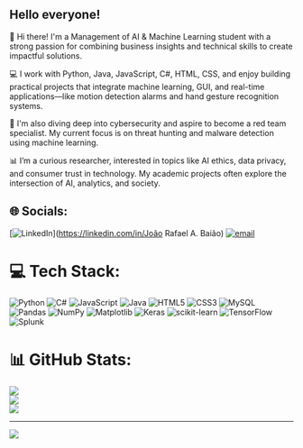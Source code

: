 ## Hello everyone!

👋 Hi there! I'm a Management of AI & Machine Learning student with a strong passion for combining business insights and technical skills to create impactful solutions.  

💻 I work with Python, Java, JavaScript, C#, HTML, CSS, and enjoy building practical projects that integrate machine learning, GUI, and real-time applications—like motion detection alarms and hand gesture recognition systems.  

🔐 I'm also diving deep into cybersecurity and aspire to become a red team specialist. My current focus is on threat hunting and malware detection using machine learning.  

📊 I’m a curious researcher, interested in topics like AI ethics, data privacy, and consumer trust in technology. My academic projects often explore the intersection of AI, analytics, and society.  


## 🌐 Socials:
[![LinkedIn](https://img.shields.io/badge/LinkedIn-%230077B5.svg?logo=linkedin&logoColor=white)](https://linkedin.com/in/João Rafael A. Baião) [![email](https://img.shields.io/badge/Email-D14836?logo=gmail&logoColor=white)](mailto:joaorafaelavancinibaiao4@gmail.com) 

# 💻 Tech Stack:
![Python](https://img.shields.io/badge/python-3670A0?style=for-the-badge&logo=python&logoColor=ffdd54) ![C#](https://img.shields.io/badge/c%23-%23239120.svg?style=for-the-badge&logo=csharp&logoColor=white) ![JavaScript](https://img.shields.io/badge/javascript-%23323330.svg?style=for-the-badge&logo=javascript&logoColor=%23F7DF1E) ![Java](https://img.shields.io/badge/java-%23ED8B00.svg?style=for-the-badge&logo=openjdk&logoColor=white) ![HTML5](https://img.shields.io/badge/html5-%23E34F26.svg?style=for-the-badge&logo=html5&logoColor=white) ![CSS3](https://img.shields.io/badge/css3-%231572B6.svg?style=for-the-badge&logo=css3&logoColor=white) ![MySQL](https://img.shields.io/badge/mysql-4479A1.svg?style=for-the-badge&logo=mysql&logoColor=white) ![Pandas](https://img.shields.io/badge/pandas-%23150458.svg?style=for-the-badge&logo=pandas&logoColor=white) ![NumPy](https://img.shields.io/badge/numpy-%23013243.svg?style=for-the-badge&logo=numpy&logoColor=white) ![Matplotlib](https://img.shields.io/badge/Matplotlib-%23ffffff.svg?style=for-the-badge&logo=Matplotlib&logoColor=black) ![Keras](https://img.shields.io/badge/Keras-%23D00000.svg?style=for-the-badge&logo=Keras&logoColor=white) ![scikit-learn](https://img.shields.io/badge/scikit--learn-%23F7931E.svg?style=for-the-badge&logo=scikit-learn&logoColor=white) ![TensorFlow](https://img.shields.io/badge/TensorFlow-%23FF6F00.svg?style=for-the-badge&logo=TensorFlow&logoColor=white) ![Splunk](https://img.shields.io/badge/splunk-%23000000.svg?style=for-the-badge&logo=splunk&logoColor=white)
# 📊 GitHub Stats:
![](https://github-readme-stats.vercel.app/api?username=JRBaiao&theme=dark&hide_border=false&include_all_commits=false&count_private=false)<br/>
![](https://nirzak-streak-stats.vercel.app/?user=JRBaiao&theme=dark&hide_border=false)<br/>
![](https://github-readme-stats.vercel.app/api/top-langs/?username=JRBaiao&theme=dark&hide_border=false&include_all_commits=false&count_private=false&layout=compact)

---
[![](https://visitcount.itsvg.in/api?id=JRBaiao&icon=0&color=0)](https://visitcount.itsvg.in)

<!-- Proudly created with GPRM ( https://gprm.itsvg.in ) -->
